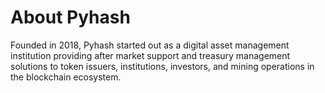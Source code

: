 # About Pyhash 

Founded in 2018, Pyhash started out as a digital asset management institution providing after market support and treasury management solutions to token issuers, institutions, investors, and mining operations in the blockchain ecosystem.

